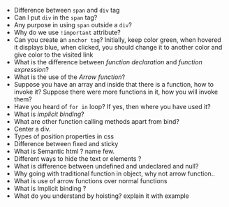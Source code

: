 - Difference between `span` and `div` tag
- Can I put `div` in the `span` tag?
- Any purpose in using `span` outside a `div`?
- Why do we use `!important` attribute?
- Can you create an `anchor tag`? Initially,  keep color green, when hovered it displays blue, when clicked, you should change it to another color and give color to the visited link
- What is the difference between *function declaration* and *function expression*?
- What is the use of the *Arrow function*?
- Suppose you have an array and inside that there is a function, how to invoke it? Suppose there were more functions in it, how you will invoke them?
- Have you heard of `for in` loop? If yes, then where you have used it?
- What is *implicit binding*?
- What are other function calling methods apart from bind?
- Center a div.
- Types of position properties in css
- Difference between fixed and sticky
- What is Semantic html ? name few.
- Different ways to hide the text or elements ?
- What is difference between undefined and undeclared and null?
- Why going with traditional function in object, why not arrow function..
- What is use of arrow functions over normal functions
- What is Implicit binding ?
- What do you understand by hoisting? explain it with example
